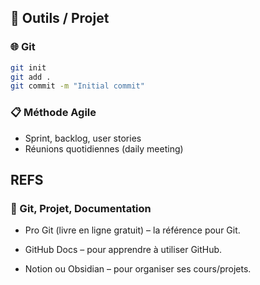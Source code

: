 ## 🧰 Outils / Projet

### 🌐 Git
```bash
git init
git add .
git commit -m "Initial commit"
```

### 📋 Méthode Agile
- Sprint, backlog, user stories
- Réunions quotidiennes (daily meeting)

## REFS 

### 📁 Git, Projet, Documentation

- Pro Git (livre en ligne gratuit) – la référence pour Git.

- GitHub Docs – pour apprendre à utiliser GitHub.

- Notion ou Obsidian – pour organiser ses cours/projets.
